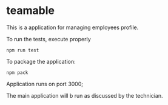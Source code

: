 # teamable
This is a application for managing employees profile.

To run the tests, execute properly

    npm run test

To package the application:

    npm pack

Application runs on port 3000;

The main application will b run as discussed by the technician.
